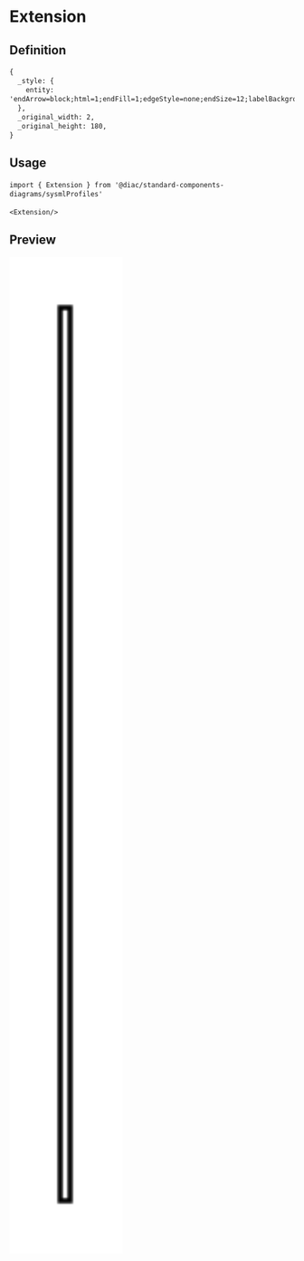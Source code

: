 # Extension

## Definition

```
{
  _style: { 
    entity: 'endArrow=block;html=1;endFill=1;edgeStyle=none;endSize=12;labelBackgroundColor=none;align=left;',
  },
  _original_width: 2,
  _original_height: 180,
}
```

## Usage

```
import { Extension } from '@diac/standard-components-diagrams/sysmlProfiles'

<Extension/>
```

## Preview

<img src="./extension.png" width="200"/>
